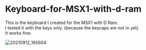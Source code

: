# Keyboard-for-MSX1-with-d-ram

This is the keyboard I created for the MSX1 with D Ram.  
I tested it with the keys only. (because the keycaps are not in yet).  
It works fine.

![20210912_165604](https://user-images.githubusercontent.com/89305963/134812166-c7a50994-cefa-4986-8692-adebc6a9acc4.jpg)

